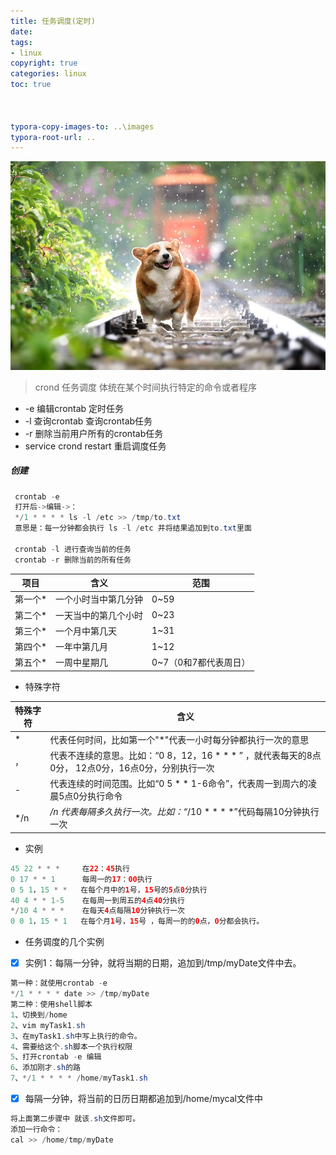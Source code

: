 ```yaml
---
title: 任务调度(定时)
date: 
tags: 
- linux
copyright: true
categories: linux
toc: true

 
 
typora-copy-images-to: ..\images
typora-root-url: ..
---
```


![](/images/pets-4415649_960_720.jpg)

<!-- more -->



>crond 任务调度
> 体统在某个时间执行特定的命令或者程序

 - -e 编辑crontab 定时任务
 - -l 查询crontab 查询crontab任务
 - -r 删除当前用户所有的crontab任务
 - service  crond restart 重启调度任务


##### 创建
```Java
 crontab -e 
 打开后->编辑->：
 */1 * * * * ls -l /etc >> /tmp/to.txt    
 意思是：每一分钟都会执行 ls -l /etc 并将结果追加到to.txt里面
 
 crontab -l 进行查询当前的任务
 crontab -r 删除当前的所有任务 
```



项目 | 含义 | 范围
---|---|---
第一个*| 一个小时当中第几分钟|0~59
第二个* |一天当中的第几个小时|0~23
第三个*|一个月中第几天|1~31
第四个*|一年中第几月|1~12
第五个*|一周中星期几|0~7（0和7都代表周日）


- 特殊字符

特殊字符|含义|
--|--|
*|代表任何时间，比如第一个"*"代表一小时每分钟都执行一次的意思|
，|代表不连续的意思。比如：“0   8，12，16  * * * ” ，就代表每天的8点0分， 12点0分，16点0分，分别执行一次
- |代表连续的时间范围。比如“0 5 * * 1-6命令”，代表周一到周六的凌晨5点0分执行命令
*/n |*/n 代表每隔多久执行一次。比如：“*/10 * * * *”代码每隔10分钟执行一次



- 实例

```Java
45 22 * * *     在22：45执行
0 17 * * 1      每周一的17：00执行
0 5 1，15 * *   在每个月中的1号，15号的5点0分执行
40 4 * * 1-5    在每周一到周五的4点40分执行 
*/10 4 * * *    在每天4点每隔10分钟执行一次
0 0 1，15 * 1   在每个月1号，15号 ，每周一的的0点，0分都会执行。

```



- 任务调度的几个实例
- [x] 实例1：每隔一分钟，就将当期的日期，追加到/tmp/myDate文件中去。
```Java
第一种：就使用crontab -e 
*/1 * * * * date >> /tmp/myDate 
第二种：使用shell脚本
1、切换到/home 
2、vim myTask1.sh 
3、在myTask1.sh中写上执行的命令。
4、需要给这个.sh脚本一个执行权限
5、打开crontab -e 编辑
6、添加刚才.sh的路
7、*/1 * * * * /home/myTask1.sh 

```
- [x] 每隔一分钟，将当前的日历日期都追加到/home/mycal文件中
```Java
将上面第二步骤中 就该.sh文件即可。
添加一行命令：
cal >> /home/tmp/myDate 
```





